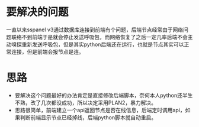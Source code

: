 # 要解决的问题
一直以来sspanel v3通过数据库连接到前端有个问题，后端节点经常由于网络问题联络不到前端于是就会停止发送呼吸包，而网络恢复了之后一定几率后端不会主动嗅探重新发送呼吸包，但是其实python后端还在运行，也就是节点其实可以正常连接，但是前端会报节点是连。

# 思路
- 要解决这个问题最好的办法肯定是直接修改后端脚本，奈何本人python还半生不熟，改了几次都没成功，所以决定采用PLAN2，暴力解决。
- 思路很简单，前端建立一个api返回节点是否在线信息，后端定时调用api，如果判断前端显示节点已经掉线，后端python脚本就自动重启。


